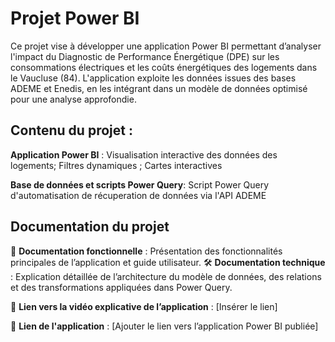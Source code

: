 # Projet Power BI

Ce projet vise à développer une application Power BI permettant d’analyser l'impact du Diagnostic de Performance Énergétique (DPE) sur les consommations électriques et les coûts énergétiques des logements dans le Vaucluse (84). L'application exploite les données issues des bases ADEME et Enedis, en les intégrant dans un modèle de données optimisé pour une analyse approfondie.

## **Contenu du projet** :

  **Application Power BI** : Visualisation interactive des données des logements; Filtres dynamiques ; Cartes interactives 
      
  **Base de données et scripts Power Query**: Script Power Query d'automatisation de récuperation de données via l'API ADEME
      
## **Documentation du projet**

📖 **Documentation fonctionnelle** : Présentation des fonctionnalités principales de l’application et guide utilisateur.
🛠️ **Documentation technique** : Explication détaillée de l’architecture du modèle de données, des relations et des transformations appliquées dans Power Query.

🎥 **Lien vers la vidéo explicative de l’application** : [Insérer le lien]

🔗 **Lien de l'application** : [Ajouter le lien vers l’application Power BI publiée]
